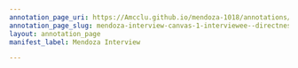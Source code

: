 ```yaml
---
annotation_page_uri: https://Amcclu.github.io/mendoza-1018/annotations/mendoza-interview-canvas-1-interviewee--directness--body-language--eye-contact-.json
annotation_page_slug: mendoza-interview-canvas-1-interviewee--directness--body-language--eye-contact-
layout: annotation_page
manifest_label: Mendoza Interview

---
```

